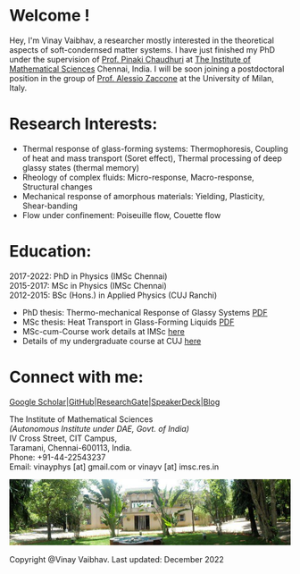 # Welcome !

Hey, I'm Vinay Vaibhav, a researcher mostly interested in the theoretical aspects of soft-condernsed matter systems. I have just finished my PhD under the supervision of <a href="https://www.imsc.res.in/pinaki_chaudhuri">Prof. Pinaki Chaudhuri</a> at <a href="https://www.imsc.res.in">The Institute of Mathematical Sciences</a> Chennai, India. I will be soon joining a postdoctoral position in the group of <a href="https://www.unimi.it/en/ugov/person/alessio-zaccone">Prof. Alessio Zaccone</a> at the University of Milan, Italy.

# Research Interests:
* Thermal response of glass-forming systems: Thermophoresis, Coupling of heat and mass transport (Soret effect), Thermal processing of deep glassy states (thermal memory)  
* Rheology of complex fluids: Micro-response, Macro-response, Structural changes
* Mechanical response of amorphous materials: Yielding, Plasticity, Shear-banding
* Flow under confinement: Poiseuille flow, Couette flow

<!---
<img src="images/blj.gif" width = "900">
-->

# Education:
2017-2022:	  PhD in Physics (IMSc Chennai)  
2015-2017:	  MSc in Physics (IMSc Chennai)  
2012-2015:	  BSc (Hons.) in Applied Physics (CUJ Ranchi)

* PhD thesis: Thermo-mechanical Response of Glassy Systems <a href="https://www.imsc.res.in/xmlui/handle/123456789/606">PDF</a>
* MSc thesis: Heat Transport in Glass-Forming Liquids <a href="https://github.com/vinayphys/vinayphys.github.io/blob/master/files/masterThesis_vinayVaibhav.pdf">PDF</a>  
* MSc-cum-Course work details at IMSc <a href="https://github.com/vinayphys/vinayphys.github.io/blob/master/files/imsc_courseDetails.pdf">here</a>   
* Details of my undergraduate course at CUJ <a href="https://github.com/vinayphys/vinayphys.github.io/blob/master/files/cuj_CourseDetails.pdf">here</a>

# Connect with me:

[Google Scholar](https://scholar.google.com/citations?user=AicxZvsAAAAJ&hl=hi&oi=ao)|[GitHub](https://github.com/vinayphys)|[ResearchGate](https://www.researchgate.net/profile/Vinay_Vaibhav)|[SpeakerDeck](https://speakerdeck.com/vinayphys)|[Blog]()

The Institute of Mathematical Sciences  
*(Autonomous Institute under DAE, Govt. of India)*  
IV Cross Street, CIT Campus,  
Taramani, Chennai-600113, India.  
Phone: +91-44-22543237  
Email: vinayphys [at] gmail.com or vinayv [at] imsc.res.in

<img src="images/imsc.jpg" width = "900">

Copyright @Vinay Vaibhav.   Last updated: December 2022

